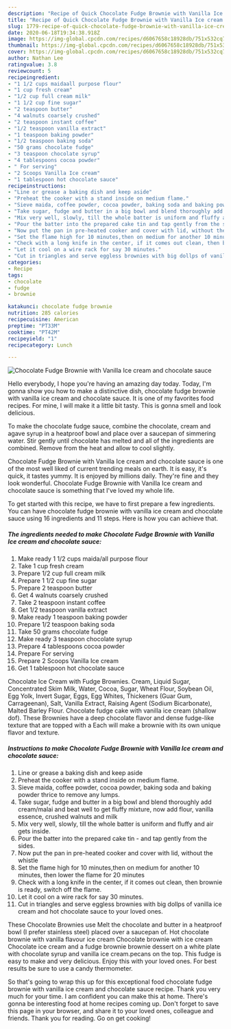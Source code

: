 ```yaml
---
description: "Recipe of Quick Chocolate Fudge Brownie with Vanilla Ice cream and chocolate sauce"
title: "Recipe of Quick Chocolate Fudge Brownie with Vanilla Ice cream and chocolate sauce"
slug: 1779-recipe-of-quick-chocolate-fudge-brownie-with-vanilla-ice-cream-and-chocolate-sauce
date: 2020-06-18T19:34:38.918Z
image: https://img-global.cpcdn.com/recipes/d6067658c18928db/751x532cq70/chocolate-fudge-brownie-with-vanilla-ice-cream-and-chocolate-sauce-recipe-main-photo.jpg
thumbnail: https://img-global.cpcdn.com/recipes/d6067658c18928db/751x532cq70/chocolate-fudge-brownie-with-vanilla-ice-cream-and-chocolate-sauce-recipe-main-photo.jpg
cover: https://img-global.cpcdn.com/recipes/d6067658c18928db/751x532cq70/chocolate-fudge-brownie-with-vanilla-ice-cream-and-chocolate-sauce-recipe-main-photo.jpg
author: Nathan Lee
ratingvalue: 3.8
reviewcount: 5
recipeingredient:
- "1 1/2 cups maidaall purpose flour"
- "1 cup fresh cream"
- "1/2 cup full cream milk"
- "1 1/2 cup fine sugar"
- "2 teaspoon butter"
- "4 walnuts coarsely crushed"
- "2 teaspoon instant coffee"
- "1/2 teaspoon vanilla extract"
- "1 teaspoon baking powder"
- "1/2 teaspoon baking soda"
- "50 grams chocolate fudge"
- "3 teaspoon chocolate syrup"
- "4 tablespoons cocoa powder"
- " For serving"
- "2 Scoops Vanilla Ice cream"
- "1 tablespoon hot chocolate sauce"
recipeinstructions:
- "Line or grease a baking dish and keep aside"
- "Preheat the cooker with a stand inside on medium flame."
- "Sieve maida, coffee powder, cocoa powder, baking soda and baking powder thrice to remove any lumps."
- "Take sugar, fudge and butter in a big bowl and blend thoroughly add cream/malai and beat well to get fluffy mixture, now add flour, vanilla essence, crushed walnuts and milk"
- "Mix very well, slowly, till the whole batter is uniform and fluffy and air gets inside."
- "Pour the batter into the prepared cake tin and tap gently from the sides."
- "Now put the pan in pre-heated cooker and cover with lid, without the whistle"
- "Set the flame high for 10 minutes,then on medium for another 10 minutes, then lower the flame for 20 minutes"
- "Check with a long knife in the center, if it comes out clean, then brownie is ready, switch off the flame."
- "Let it cool on a wire rack for say 30 minutes."
- "Cut in triangles and serve eggless brownies with big dollps of vanilla ice cream and hot chocolate sauce to your loved ones."
categories:
- Recipe
tags:
- chocolate
- fudge
- brownie

katakunci: chocolate fudge brownie 
nutrition: 285 calories
recipecuisine: American
preptime: "PT33M"
cooktime: "PT42M"
recipeyield: "1"
recipecategory: Lunch

---
```



![Chocolate Fudge Brownie with Vanilla Ice cream and chocolate sauce](https://img-global.cpcdn.com/recipes/d6067658c18928db/751x532cq70/chocolate-fudge-brownie-with-vanilla-ice-cream-and-chocolate-sauce-recipe-main-photo.jpg)

Hello everybody, I hope you're having an amazing day today. Today, I'm gonna show you how to make a distinctive dish, chocolate fudge brownie with vanilla ice cream and chocolate sauce. It is one of my favorites food recipes. For mine, I will make it a little bit tasty. This is gonna smell and look delicious.

To make the chocolate fudge sauce, combine the chocolate, cream and agave syrup in a heatproof bowl and place over a saucepan of simmering water. Stir gently until chocolate has melted and all of the ingredients are combined. Remove from the heat and allow to cool slightly.

Chocolate Fudge Brownie with Vanilla Ice cream and chocolate sauce is one of the most well liked of current trending meals on earth. It is easy, it's quick, it tastes yummy. It is enjoyed by millions daily. They're fine and they look wonderful. Chocolate Fudge Brownie with Vanilla Ice cream and chocolate sauce is something that I've loved my whole life.


To get started with this recipe, we have to first prepare a few ingredients. You can have chocolate fudge brownie with vanilla ice cream and chocolate sauce using 16 ingredients and 11 steps. Here is how you can achieve that.

<!--inarticleads1-->

##### The ingredients needed to make Chocolate Fudge Brownie with Vanilla Ice cream and chocolate sauce:

1. Make ready 1 1/2 cups maida/all purpose flour
1. Take 1 cup fresh cream
1. Prepare 1/2 cup full cream milk
1. Prepare 1 1/2 cup fine sugar
1. Prepare 2 teaspoon butter
1. Get 4 walnuts coarsely crushed
1. Take 2 teaspoon instant coffee
1. Get 1/2 teaspoon vanilla extract
1. Make ready 1 teaspoon baking powder
1. Prepare 1/2 teaspoon baking soda
1. Take 50 grams chocolate fudge
1. Make ready 3 teaspoon chocolate syrup
1. Prepare 4 tablespoons cocoa powder
1. Prepare  For serving
1. Prepare 2 Scoops Vanilla Ice cream
1. Get 1 tablespoon hot chocolate sauce


Chocolate Ice Cream with Fudge Brownies. Cream, Liquid Sugar, Concentrated Skim Milk, Water, Cocoa, Sugar, Wheat Flour, Soybean Oil, Egg Yolk, Invert Sugar, Eggs, Egg Whites, Thickeners (Guar Gum, Carrageenan), Salt, Vanilla Extract, Raising Agent (Sodium Bicarbonate), Malted Barley Flour. Chocolate fudge cake with vanilla ice cream (shallow dof). These Brownies have a deep chocolate flavor and dense fudge-like texture that are topped with a Each will make a brownie with its own unique flavor and texture. 

<!--inarticleads2-->

##### Instructions to make Chocolate Fudge Brownie with Vanilla Ice cream and chocolate sauce:

1. Line or grease a baking dish and keep aside
1. Preheat the cooker with a stand inside on medium flame.
1. Sieve maida, coffee powder, cocoa powder, baking soda and baking powder thrice to remove any lumps.
1. Take sugar, fudge and butter in a big bowl and blend thoroughly add cream/malai and beat well to get fluffy mixture, now add flour, vanilla essence, crushed walnuts and milk
1. Mix very well, slowly, till the whole batter is uniform and fluffy and air gets inside.
1. Pour the batter into the prepared cake tin - and tap gently from the sides.
1. Now put the pan in pre-heated cooker and cover with lid, without the whistle
1. Set the flame high for 10 minutes,then on medium for another 10 minutes, then lower the flame for 20 minutes
1. Check with a long knife in the center, if it comes out clean, then brownie is ready, switch off the flame.
1. Let it cool on a wire rack for say 30 minutes.
1. Cut in triangles and serve eggless brownies with big dollps of vanilla ice cream and hot chocolate sauce to your loved ones.


These Chocolate Brownies use Melt the chocolate and butter in a heatproof bowl (I prefer stainless steel) placed over a saucepan of. Hot chocolate brownie with vanilla flavour ice cream Chocolate brownie with ice cream Chocolate ice cream and a fudge brownie brownie dessert on a white plate with chocolate syrup and vanilla ice cream.pecans on the top. This fudge is easy to make and very delicious. Enjoy this with your loved ones. For best results be sure to use a candy thermometer. 

So that's going to wrap this up for this exceptional food chocolate fudge brownie with vanilla ice cream and chocolate sauce recipe. Thank you very much for your time. I am confident you can make this at home. There's gonna be interesting food at home recipes coming up. Don't forget to save this page in your browser, and share it to your loved ones, colleague and friends. Thank you for reading. Go on get cooking!
